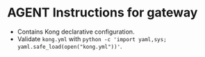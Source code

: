 # AGENT Instructions for gateway

- Contains Kong declarative configuration.
- Validate `kong.yml` with `python -c 'import yaml,sys; yaml.safe_load(open("kong.yml"))'`.

